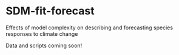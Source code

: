 # SDM-fit-forecast
Effects of model complexity on describing and forecasting species responses to climate change

Data and scripts coming soon!
